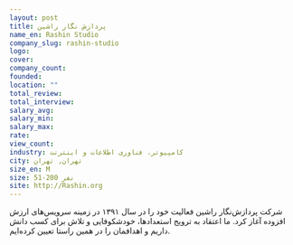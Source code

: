 ```yaml
---
layout: post
title: پردازش نگار راشین
name_en: Rashin Studio
company_slug: rashin-studio
logo: 
cover: 
company_count:
founded:
location: ""
total_review: 
total_interview: 
salary_avg: 
salary_min: 
salary_max: 
rate: 
view_count: 
industry: کامپیوتر، فناوری اطلاعات و اینترنت
city: تهران, تهران
size_en: M
size: 51-200 نفر
site: http://Rashin.org
---
```


شرکت پردازش‌نگار راشین فعالیت خود را در سال ۱۳۹۱ در زمینه سرویس‌های ارزش افزوده آغاز کرد.  ما اعتقاد به ترویج استعداد‌ها، خودشکوفایی و تلاش برای کسب دانش داریم و اهدافمان را در همین راستا تعیین کرده‌ایم.
